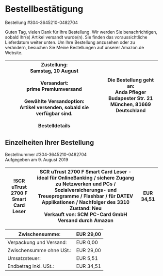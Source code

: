 
# Bestellbestätigung
Bestellung #304-3645210-0482704

Guten Tag,
vielen Dank für Ihre Bestellung. Wir werden Sie benachrichtigen, sobald Ihr(e) Artikel versandt wurde(n). Sie finden das voraussichtliche Lieferdatum weiter unten. Um Ihre Bestellung anzusehen oder zu verändern, besuchen Sie Meine Bestellungen auf unserer Amazon.de Website.

| Zustellung:<br/>Samstag, 10 August<br/><br/>Versandart:<br/>prime Premiumversand<br/><br/>Gewählte Versandoption:<br/>Artikel versenden, sobald sie verfügbar sind.<br/><br/>Bestelldetails | Die Bestellung geht an:<br/>Anda Pfleger<br/>Budapester Str. 21<br/>München, 81669<br/>Deutschland |
| ------------------------------------------------------------------------------------------------------------------------------------------------------------------------------------------------ | -------------------------------------------------------------------------------------------------- |

## Einzelheiten Ihrer Bestellung
Bestellnummer #304-3645210-0482704<br>
Aufgegeben am 9. August 2019

| !SCR uTrust 2700 F Smart Card Leser | SCR uTrust 2700 F Smart Card Leser - ideal für OnlineBanking / sichere Zugang zu Netzwerken und PCs / Sozialversicherungs- und Treueprogramme / Flashbar / für DATEV Applikationen / Nachfolger des 3310<br/>Zustand: Neu<br/>Verkauft von: SCM PC-Card GmbH<br/>Versand durch Amazon | EUR 34,51 |
| ---------------------------------------------------------- | ------------------------------------------------------------------------------------------------------------------------------------------------------------------------------------------------------------------------------------------------------------------------------------- | --------- |

| Zwischensumme:           | EUR 29,00 |
| ------------------------ | --------- |
| Verpackung und Versand:  | EUR 0,00  |
| Zwischensumme ohne USt.: | EUR 29,00 |
| Umsatzsteuer:            | EUR 5,51  |
| Endbetrag inkl. USt.:    | EUR 34,51 |
